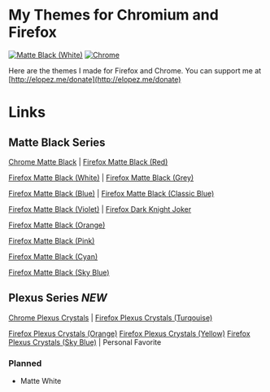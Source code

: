 # My Themes for Chromium and Firefox
[![Matte Black (White)](https://img.shields.io/amo/users/matte-black-red.svg?label=Firefox&style=for-the-badge&color=black)](https://addons.mozilla.org/addon/matte-black-red/)
[![Chrome](https://img.shields.io/chrome-web-store/users/ioadlgcadgdbcchobmhlipionnphmfja.svg?label=Chrome&style=for-the-badge&color=black)](https://chrome.google.com/webstore/detail/matte-black-theme/ioadlgcadgdbcchobmhlipionnphmfja)

Here are the themes I made for Firefox and Chrome.
You can support me at [http://elopez.me/donate](http://elopez.me/donate)

# Links

## Matte Black Series

[Chrome Matte Black](https://chrome.google.com/webstore/detail/matte-black-theme/ioadlgcadgdbcchobmhlipionnphmfja) |
[Firefox Matte Black (Red)](https://addons.mozilla.org/addon/matte-black-red/)

[Firefox Matte Black (White)](https://addons.mozilla.org/addon/matte-black-theme/) | [Firefox Matte Black (Grey)](https://addons.mozilla.org/addon/matte-black-grey/)

[Firefox Matte Black (Blue)](https://addons.mozilla.org/firefox/addon/matte-black-blue/) | [Firefox Matte Black (Classic Blue)](https://github.com/elibroftw/matte-black-theme/blob/master/Releases/matte_black_classic_blue-2019.12.18-an+fx.xpi)

[Firefox Matte Black (Violet)](https://addons.mozilla.org/addon/matte-black-violet/) | [Firefox Dark Knight Joker](https://addons.mozilla.org/addon/dark-knight-joker-theme/)

[Firefox Matte Black (Orange)](https://addons.mozilla.org/addon/matte-black-orange/)

[Firefox Matte Black (Pink)](https://addons.mozilla.org/addon/matte-black-pink/)

[Firefox Matte Black (Cyan)](https://github.com/elibroftw/matte-black-theme/blob/master/Releases/matte_black_cyan-2019.12.27-an%2Bfx.xpi)

[Firefox Matte Black (Sky Blue)](https://addons.mozilla.org/addon/matte-black-sky-blue/)

## Plexus Series *NEW*

[Chrome Plexus Crystals](https://chrome.google.com/webstore/detail/ojmfjbdihaiihhfgoepflhbkcoepdmob/) |
[Firefox Plexus Crystals (Turqouise)](https://addons.mozilla.org/addon/plexus-crystals-turquoise/)

[Firefox Plexus Crystals (Orange)](https://addons.mozilla.org/addon/plexus-crystals-orange/)
[Firefox Plexus Crystals (Yellow)](https://addons.mozilla.org/addon/plexus-crystals-yellow/)
[Firefox Plexus Crystals (Sky Blue)](https://addons.mozilla.org/addon/plexus-crystals-sky-blue/) | Personal Favorite

### Planned

- Matte White

<!-- # Screenshots -->
<!-- <img src="https://raw.githubusercontent.com/elibroftw/matte-black-theme/master/Matte%20Black%20Theme%20Resources/Firefox%20Screenshot.jpg" alt="Firefox (Red Accent)" height="500px"/> -->

<!-- <p align="center">
  <img height="500px" src="https://raw.githubusercontent.com/elibroftw/matte-black-theme/master/Matte%20Black%20Theme%20Resources/Firefox%20Screenshot.jpg" alt="Firefox (Red Accent)">
</p>

<p align="center">
  <img height="500px" src="https://raw.githubusercontent.com/elibroftw/matte-black-theme/master/Matte%20Black%20Theme%20Resources/Screenshot%201.jpg" alt="Chrome Screenshot">
</p> -->

<!-- <img src="https://raw.githubusercontent.com/elibroftw/matte-black-theme/master/Matte%20Black%20Theme%20Resources/Screenshot%201.jpg" alt="Chrome Screenshot" height="500px"/> -->
